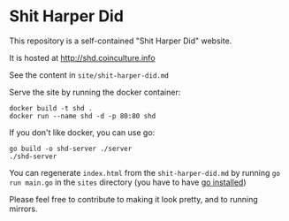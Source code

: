 # Shit Harper Did

This repository is a self-contained "Shit Harper Did" website.

It is hosted at http://shd.coinculture.info

See the content in `site/shit-harper-did.md`

Serve the site by running the docker container:

```
docker build -t shd .
docker run --name shd -d -p 80:80 shd
```

If you don't like docker, you can use go:

```
go build -o shd-server ./server
./shd-server
```

You can regenerate `index.html` from the `shit-harper-did.md` by running `go run main.go` in the `sites` directory (you have to have [go installed](https://golang.org/doc/install))

Please feel free to contribute to making it look pretty, and to running mirrors.
